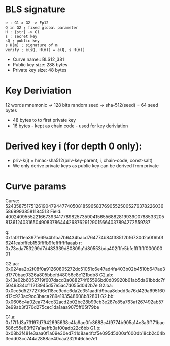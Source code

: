# BLS signature

	e : G1 x G2 -> Fp12
	Q in G2 ; fixed global parameter
	H : {str} -> G1
	s : secret key
	sQ ; public key
	s H(m) ; signature of m
	verify ; e(sQ, H(m)) = e(Q, s H(m))
  
- Curve name:: BLS12_381
- Public key size: 288 bytes
- Private key size: 48 bytes

# Key Deriviation
12 words mnemonic -> 128 bits random seed -> sha-512(seed) = 64 seed bytes
- 48 bytes to to first private key
- 16 bytes - kept as chain code - used for key deriviation

# Derived key i (for depth 0 only):
- priv-k(i) = hmac-sha512(priv-key-parent, i, chain-code, const-salt)
- We only derive private keys as public key can be derived from private

# Curve params
Curve: 52435875175126190479447740508185965837690552500527637822603658699938581184513
Field: 4002409555221667393417789825735904156556882819939007885332058136124031650490837864442687629129015664037894272559787

q: 0x1a0111ea397fe69a4b1ba7b6434bacd764774b84f38512bf6730d2a0f6b0f6241eabfffeb153ffffb9feffffffffaaab
r: 0x73eda753299d7d483339d80809a1d80553bda402fffe5bfeffffffff00000001

G2.aa: 0x024aa2b2f08f0a91260805272dc51051c6e47ad4fa403b02b4510b647ae3d1770bac0326a805bbefd48056c8c121bdb8
G2.ab: 0x13e02b6052719f607dacd3a088274f65596bd0d09920b61ab5da61bbdc7f5049334cf11213945d57e5ac7d055d042b7e
G2.ba: 0x0ce5d527727d6e118cc9cdc6da2e351aadfd9baa8cbdd3a76d429a695160d12c923ac9cc3baca289e193548608b82801
G2.bb: 0x0606c4a02ea734cc32acd2b02bc28b99cb3e287e85a763af267492ab572e99ab3f370d275cec1da1aaa9075ff05f79be

G1.a: 0x17f1d3a73197d7942695638c4fa9ac0fc3688c4f9774b905a14e3a3f171bac586c55e83ff97a1aeffb3af00adb22c6bb
G1.b: 0x08b3f481e3aaa0f1a09e30ed741d8ae4fcf5e095d5d00af600db18cb2c04b3edd03cc744a2888ae40caa232946c5e7e1

